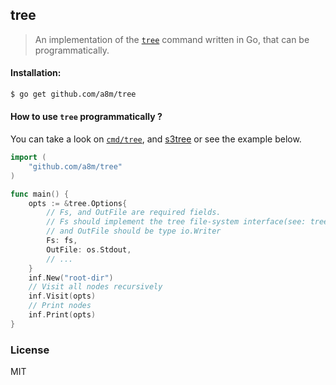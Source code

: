 tree
---
> An implementation of the [`tree`](http://mama.indstate.edu/users/ice/tree/) command written in Go, that can be programmatically.

#### Installation:
```sh
$ go get github.com/a8m/tree
```

#### How to use `tree` programmatically ?
You can take a look on [`cmd/tree`](https://github.com/a8m/tree/blob/master/cmd/tree/tree.go), and [s3tree](http://github.com/a8m/s3tree) or see the example below.
```go
import (
    "github.com/a8m/tree"
)

func main() {
    opts := &tree.Options{
        // Fs, and OutFile are required fields.
        // Fs should implement the tree file-system interface(see: tree.Fs),
        // and OutFile should be type io.Writer
        Fs: fs,
        OutFile: os.Stdout,
        // ...
    }
    inf.New("root-dir")
    // Visit all nodes recursively
    inf.Visit(opts)
    // Print nodes 
    inf.Print(opts)
}
```

### License
MIT
